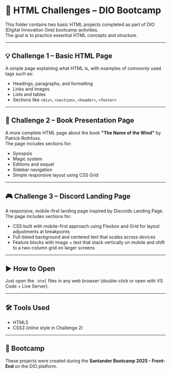 # 📁 HTML Challenges – DIO Bootcamp

This folder contains two basic HTML projects completed as part of DIO (Digital Innovation One) bootcamp activities.  
The goal is to practice essential HTML concepts and structure.

---

## 💡 Challenge 1 – Basic HTML Page

A simple page explaining what HTML is, with examples of commonly used tags such as:

- Headings, paragraphs, and formatting
- Links and images
- Lists and tables
- Sections like `<div>`, `<section>`, `<header>`, `<footer>`

---

## 📘 Challenge 2 – Book Presentation Page

A more complete HTML page about the book **"The Name of the Wind"** by Patrick Rothfuss.  
The page includes sections for:

- Synopsis
- Magic system
- Editions and sequel
- Sidebar navigation
- Simple responsive layout using CSS Grid

---

## 🎮 Challenge 3 – Discord Landing Page

A responsive, mobile-first landing page inspired by Discords Landing Page.
The page includes sections for:

- CSS built with mobile-first approach using Flexbox and Grid for layout adjustments at breakpoints
- Full-bleed background and centered text that scales across devices
- Feature blocks with image + text that stack vertically on mobile and shift to a two-column grid on larger screens

---

## ▶️ How to Open

Just open the `.html` files in any web browser (double-click or open with VS Code + Live Server).

---

## 🛠️ Tools Used

- HTML5  
- CSS3 (inline style in Challenge 2)

---

## 📌 Bootcamp

These projects were created during the **Santander Bootcamp 2025 - Front-End** on the DIO platform.
